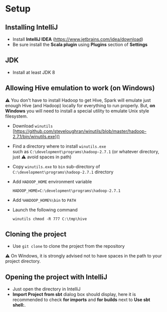 # Setup

## Installing IntelliJ

* Install **IntelliJ IDEA** (https://www.jetbrains.com/idea/download)
* Be sure install the **Scala plugin** using **Plugins** section of **Settings**

## JDK

* Install at least JDK 8

## Allowing Hive emulation to work (on Windows)

:warning: You don't have to install Hadoop to get Hive,
Spark will emulate just enough Hive (and Hadoop) locally for everything to run properly.
But, **on Windows** you will need to install a special utility to emulate Unix style filesystem.

* Download `winutils` \
  [https://github.com/steveloughran/winutils/blob/master/hadoop-2.7.1/bin/winutils.exe]()

* Find a directory where to install `winutils.exe` \
  such as `C:\development\programs\hadoop-2.7.1` (or whatever directory, just :warning: avoid spaces in path)
  
* Copy `winutils.exe` to `bin` sub-directory of `C:\development\programs\hadoop-2.7.1` directory

* Add `HADOOP_HOME` environment variable
  ```
  HADOOP_HOME=C:\development\programs\hadoop-2.7.1
  ```

* Add `%HADOOP_HOME%\bin` to `PATH`

* Launch the following command
  ```
  winutils chmod -R 777 C:\tmp\hive

## Cloning the project

* Use `git clone` to clone the project from the repository

:warning: On Windows, it is strongly advised not to have spaces in the path to your project directory.

## Opening the project with IntelliJ

* Just open the directory in IntelliJ
* **Import Project from sbt** dialog box should display,
  here it is recommended to check **for imports** and **for builds** next to **Use sbt shell:**.
